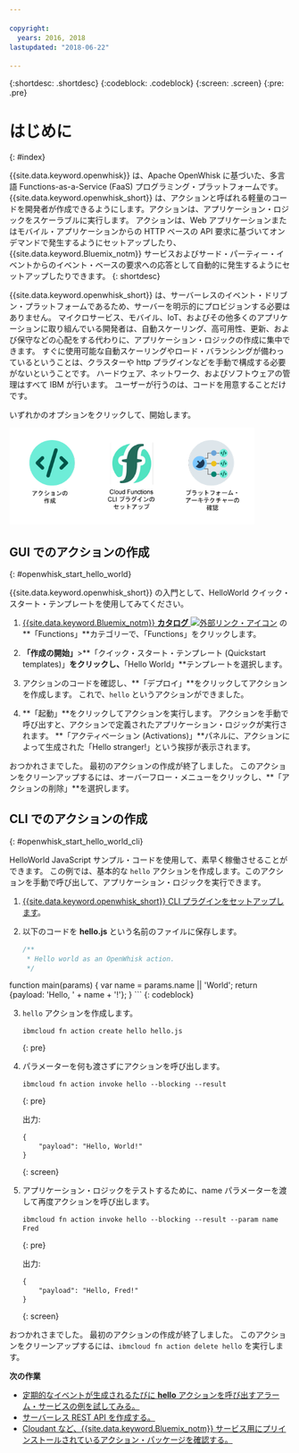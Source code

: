 ```yaml
---

copyright:
  years: 2016, 2018
lastupdated: "2018-06-22"

---
```


{:shortdesc: .shortdesc}
{:codeblock: .codeblock}
{:screen: .screen}
{:pre: .pre}

# はじめに
{: #index}

{{site.data.keyword.openwhisk}} は、Apache OpenWhisk に基づいた、多言語 Functions-as-a-Service (FaaS) プログラミング・プラットフォームです。 {{site.data.keyword.openwhisk_short}} は、アクションと呼ばれる軽量のコードを開発者が作成できるようにします。アクションは、アプリケーション・ロジックをスケーラブルに実行します。 アクションは、Web アプリケーションまたはモバイル・アプリケーションからの HTTP ベースの API 要求に基づいてオンデマンドで発生するようにセットアップしたり、{{site.data.keyword.Bluemix_notm}} サービスおよびサード・パーティー・イベントからのイベント・ベースの要求への応答として自動的に発生するようにセットアップしたりできます。
{: shortdesc}

{{site.data.keyword.openwhisk_short}} は、サーバーレスのイベント・ドリブン・プラットフォームであるため、サーバーを明示的にプロビジョンする必要はありません。 マイクロサービス、モバイル、IoT、およびその他多くのアプリケーションに取り組んでいる開発者は、自動スケーリング、高可用性、更新、および保守などの心配をする代わりに、アプリケーション・ロジックの作成に集中できます。 すぐに使用可能な自動スケーリングやロード・バランシングが備わっているということは、クラスターや http プラグインなどを手動で構成する必要がないということです。 ハードウェア、ネットワーク、およびソフトウェアの管理はすべて IBM が行います。 ユーザーが行うのは、コードを用意することだけです。

いずれかのオプションをクリックして、開始します。

<img usemap="#home_map" border="0" class="image" id="image_ztx_crb_f1b" src="images/imagemap.png" width="440" alt="アイコンをクリックして、すぐに {{site.data.keyword.openswhisk_short}} を開始します。" style="width:440px;" />
<map name="home_map" id="home_map">
<area href="#openwhisk_start_hello_world" alt="アクションの作成" title="アクションの作成" shape="rect" coords="-7, -8, 108, 211" />
<area href="bluemix_cli.html" alt="{{site.data.keyword.openwhisk_short}} CLI プラグインのセットアップ" title="{{site.data.keyword.openwhisk_short}} CLI プラグインのセットアップ" shape="rect" coords="155, -1, 289, 210" />
<area href="openwhisk_about.html" alt="プラットフォーム・アーキテクチャーの確認" title="プラットフォーム・アーキテクチャーの確認" shape="rect" coords="326, -10, 448, 218" />
</map>


## GUI でのアクションの作成
{: #openwhisk_start_hello_world}

{{site.data.keyword.openwhisk_short}} の入門として、HelloWorld クイック・スタート・テンプレートを使用してみてください。

1.  [{{site.data.keyword.Bluemix_notm}} **カタログ** ![外部リンク・アイコン](../icons/launch-glyph.svg "外部リンク・アイコン")](https://console.bluemix.net/catalog/?category=whisk) の**「Functions」**カテゴリーで、「Functions」をクリックします。

2. **「作成の開始」**>**「クイック・スタート・テンプレート (Quickstart templates)」**をクリックし、**「Hello World」**テンプレートを選択します。

5. アクションのコードを確認し、**「デプロイ」**をクリックしてアクションを作成します。 これで、`hello` というアクションができました。

6. **「起動」**をクリックしてアクションを実行します。 アクションを手動で呼び出すと、アクションで定義されたアプリケーション・ロジックが実行されます。 **「アクティベーション (Activations)」**パネルに、アクションによって生成された「Hello stranger!」という挨拶が表示されます。

おつかれさまでした。 最初のアクションの作成が終了しました。 このアクションをクリーンアップするには、オーバーフロー・メニューをクリックし、**「アクションの削除」**を選択します。

## CLI でのアクションの作成
{: #openwhisk_start_hello_world_cli}

HelloWorld JavaScript サンプル・コードを使用して、素早く稼働させることができます。 この例では、基本的な `hello` アクションを作成します。このアクションを手動で呼び出して、アプリケーション・ロジックを実行できます。

1. [{{site.data.keyword.openwhisk_short}} CLI プラグインをセットアップします](bluemix_cli.html)。

2. 以下のコードを **hello.js** という名前のファイルに保存します。

    ```javascript
    /**
     * Hello world as an OpenWhisk action.
     */
function main(params) {
        var name = params.name || 'World';
    return {payload:  'Hello, ' + name + '!'};
    }
    ```
    {: codeblock}

3. `hello` アクションを作成します。
    ```
    ibmcloud fn action create hello hello.js
    ```
    {: pre}

4. パラメーターを何も渡さずにアクションを呼び出します。
    ```
    ibmcloud fn action invoke hello --blocking --result
    ```
    {: pre}  

    出力:
    ```
    {
        "payload": "Hello, World!"
    }
    ```
    {: screen}

5. アプリケーション・ロジックをテストするために、name パラメーターを渡して再度アクションを呼び出します。
    ```
    ibmcloud fn action invoke hello --blocking --result --param name Fred
    ```
    {: pre}  

    出力:
    ```
    {
        "payload": "Hello, Fred!"
    }
    ```
    {: screen}

おつかれさまでした。 最初のアクションの作成が終了しました。 このアクションをクリーンアップするには、`ibmcloud fn action delete hello` を実行します。

**次の作業**
* [定期的なイベントが生成されるたびに **hello** アクションを呼び出すアラーム・サービスの例を試してみる。](./openwhisk_packages.html#openwhisk_package_trigger)
* [サーバーレス REST API を作成する。](openwhisk_apigateway.html)
* [Cloudant など、{{site.data.keyword.Bluemix_notm}} サービス用にプリインストールされているアクション・パッケージを確認する。](cloudant_actions.html)
